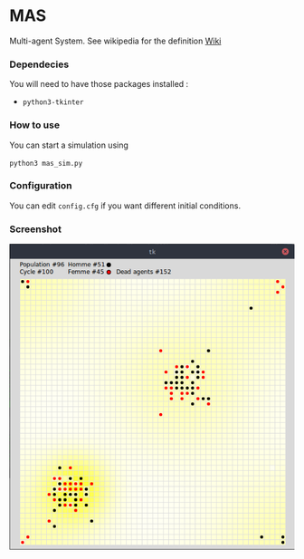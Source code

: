 # MAS
Multi-agent System.
See wikipedia for the definition [Wiki](https://en.wikipedia.org/wiki/Multi-agent_system)

### Dependecies 
You will need to have those packages installed : 
- `python3-tkinter`

### How to use 
You can start a simulation using 

`python3 mas_sim.py`

### Configuration 
You can edit `config.cfg` if you want different initial conditions.

### Screenshot
![User Interface](screenshot.png)

